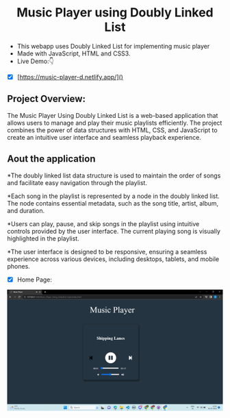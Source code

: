 <!-- Author : Nikanshu Goyal -->
<div align="center">
<h1> Music Player using Doubly Linked List</h1>
</div>


- This webapp uses Doubly Linked List for implementing music player
- Made with JavaScript, HTML and CSS3.
- Live Demo:👇

- [x] [https://music-player-d.netlify.app/]()



## Project Overview:

The Music Player Using Doubly Linked List is a web-based application that allows users to manage and play their music playlists efficiently. 
The project combines the power of data structures with HTML, CSS, and JavaScript to create an intuitive user interface and seamless playback experience.

## Aout the application


*The doubly linked list data structure is used to maintain the order of songs and facilitate easy navigation through the playlist.

*Each song in the playlist is represented by a node in the doubly linked list. The node contains essential metadata, such as the song title, artist, album, and duration.

*Users can play, pause, and skip songs in the playlist using intuitive controls provided by the user interface. The current playing song is visually highlighted in the playlist.

*The user interface is designed to be responsive, ensuring a seamless experience across various devices, including desktops, tablets, and mobile phones.








- [x] Home Page:

<a href="#"> ![screenshot](images/home_page.png) </a>





